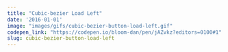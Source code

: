 ```yaml
---
title: "Cubic-bezier Load Left"
date: '2016-01-01'
image: "images/gifs/cubic-bezier-button-load-left.gif"
codepen_link: "https://codepen.io/bloom-dan/pen/jAZvkz?editors=0100#1"
slug: cubic-bezier-button-load-left
---
```

